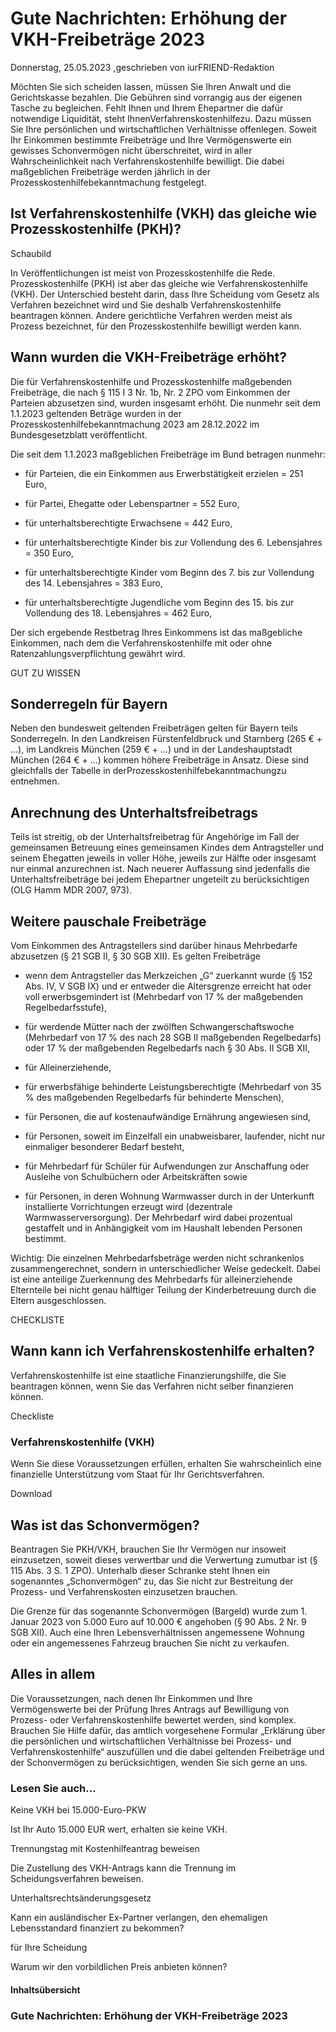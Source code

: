 # Gute Nachrichten: Erhöhung der VKH-Freibeträge 2023

Donnerstag, 25.05.2023 ,geschrieben von iurFRIEND-Redaktion

Möchten Sie sich scheiden lassen, müssen Sie Ihren Anwalt und die Gerichtskasse bezahlen. Die Gebühren sind vorrangig aus der eigenen Tasche zu begleichen. Fehlt Ihnen und Ihrem Ehepartner die dafür notwendige Liquidität, steht IhnenVerfahrenskostenhilfezu. Dazu müssen Sie Ihre persönlichen und wirtschaftlichen Verhältnisse offenlegen. Soweit Ihr Einkommen bestimmte Freibeträge und Ihre Vermögenswerte ein gewisses Schonvermögen nicht überschreitet, wird in aller Wahrscheinlichkeit nach Verfahrenskostenhilfe bewilligt. Die dabei maßgeblichen Freibeträge werden jährlich in der Prozesskostenhilfebekanntmachung festgelegt.

## Ist Verfahrenskostenhilfe (VKH) das gleiche wie Prozesskostenhilfe (PKH)?

Schaubild

In Veröffentlichungen ist meist von Prozesskostenhilfe die Rede. Prozesskostenhilfe (PKH) ist aber das gleiche wie Verfahrenskostenhilfe (VKH). Der Unterschied besteht darin, dass Ihre Scheidung vom Gesetz als Verfahren bezeichnet wird und Sie deshalb Verfahrenskostenhilfe beantragen können. Andere gerichtliche Verfahren werden meist als Prozess bezeichnet, für den Prozesskostenhilfe bewilligt werden kann.

## Wann wurden die VKH-Freibeträge erhöht?

Die für Verfahrenskostenhilfe und Prozesskostenhilfe maßgebenden Freibeträge, die nach § 115 I 3 Nr. 1b, Nr. 2 ZPO vom Einkommen der Parteien abzusetzen sind, wurden insgesamt erhöht. Die nunmehr seit dem 1.1.2023 geltenden Beträge wurden in der Prozesskostenhilfebekanntmachung 2023 am 28.12.2022 im Bundesgesetzblatt veröffentlicht.

Die seit dem 1.1.2023 maßgeblichen Freibeträge im Bund betragen nunmehr:

- für Parteien, die ein Einkommen aus Erwerbstätigkeit erzielen = 251 Euro,

- für Partei, Ehegatte oder Lebenspartner = 552 Euro,

- für unterhaltsberechtigte Erwachsene = 442 Euro,

- für unterhaltsberechtigte Kinder bis zur Vollendung des 6. Lebensjahres = 350 Euro,

- für unterhaltsberechtigte Kinder vom Beginn des 7. bis zur Vollendung des 14. Lebensjahres = 383 Euro,

- für unterhaltsberechtigte Jugendliche vom Beginn des 15. bis zur Vollendung des 18. Lebensjahres = 462 Euro,

Der sich ergebende Restbetrag Ihres Einkommens ist das maßgebliche Einkommen, nach dem die Verfahrenskostenhilfe mit oder ohne Ratenzahlungsverpflichtung gewährt wird.

GUT ZU WISSEN

## Sonderregeln für Bayern

Neben den bundesweit geltenden Freibeträgen gelten für Bayern teils Sonderregeln. In den Landkreisen Fürstenfeldbruck und Starnberg (265 € + …), im Landkreis München (259 € + …) und in der Landeshauptstadt München (264 € + …) kommen höhere Freibeträge in Ansatz. Diese sind gleichfalls der Tabelle in derProzesskostenhilfebekanntmachungzu entnehmen.

## Anrechnung des Unterhaltsfreibetrags

Teils ist streitig, ob der Unterhaltsfreibetrag für Angehörige im Fall der gemeinsamen Betreuung eines gemeinsamen Kindes dem Antragsteller und seinem Ehegatten jeweils in voller Höhe, jeweils zur Hälfte oder insgesamt nur einmal anzurechnen ist. Nach neuerer Auffassung sind jedenfalls die Unterhaltsfreibeträge bei jedem Ehepartner ungeteilt zu berücksichtigen (OLG Hamm MDR 2007, 973).

## Weitere pauschale Freibeträge

Vom Einkommen des Antragstellers sind darüber hinaus Mehrbedarfe abzusetzen (§ 21 SGB II, § 30 SGB XII). Es gelten Freibeträge

- wenn dem Antragsteller das Merkzeichen „G“ zuerkannt wurde (§ 152 Abs. IV, V SGB IX) und er entweder die Altersgrenze erreicht hat oder voll erwerbsgemindert ist (Mehrbedarf von 17 % der maßgebenden Regelbedarfsstufe),

- für werdende Mütter nach der zwölften Schwangerschaftswoche (Mehrbedarf von 17 % des nach 28 SGB II maßgebenden Regelbedarfs) oder 17 % der maßgebenden Regelbedarfs nach § 30 Abs. II SGB XII,

- für Alleinerziehende,

- für erwerbsfähige behinderte Leistungsberechtigte (Mehrbedarf von 35 % des maßgebenden Regelbedarfs für behinderte Menschen),

- für Personen, die auf kostenaufwändige Ernährung angewiesen sind,

- für Personen, soweit im Einzelfall ein unabweisbarer, laufender, nicht nur einmaliger besonderer Bedarf besteht,

- für Mehrbedarf für Schüler für Aufwendungen zur Anschaffung oder Ausleihe von Schulbüchern oder Arbeitskräften sowie

- für Personen, in deren Wohnung Warmwasser durch in der Unterkunft installierte Vorrichtungen erzeugt wird (dezentrale Warmwasserversorgung). Der Mehrbedarf wird dabei prozentual gestaffelt und in Anhängigkeit vom im Haushalt lebenden Personen bestimmt.

Wichtig: Die einzelnen Mehrbedarfsbeträge werden nicht schrankenlos zusammengerechnet, sondern in unterschiedlicher Weise gedeckelt. Dabei ist eine anteilige Zuerkennung des Mehrbedarfs für alleinerziehende Elternteile bei nicht genau hälftiger Teilung der Kinderbetreuung durch die Eltern ausgeschlossen.

CHECKLISTE

## Wann kann ich Verfahrenskostenhilfe erhalten?

Verfahrenskostenhilfe ist eine staatliche Finanzierungshilfe, die Sie beantragen können, wenn Sie das Verfahren nicht selber finanzieren können.

Checkliste

### Verfahrenskostenhilfe (VKH)

Wenn Sie diese Voraussetzungen erfüllen, erhalten Sie wahrscheinlich eine finanzielle Unterstützung vom Staat für Ihr Gerichtsverfahren.

Download

## Was ist das Schonvermögen?

Beantragen Sie PKH/VKH, brauchen Sie Ihr Vermögen nur insoweit einzusetzen, soweit dieses verwertbar und die Verwertung zumutbar ist (§ 115 Abs. 3 S. 1 ZPO). Unterhalb dieser Schranke steht Ihnen ein sogenanntes „Schonvermögen“ zu, das Sie nicht zur Bestreitung der Prozess- und Verfahrenskosten einzusetzen brauchen.

Die Grenze für das sogenannte Schonvermögen (Bargeld) wurde zum 1. Januar 2023 von 5.000 Euro auf 10.000 € angehoben (§ 90 Abs. 2 Nr. 9 SGB XII). Auch eine Ihren Lebensverhältnissen angemessene Wohnung oder ein angemessenes Fahrzeug brauchen Sie nicht zu verkaufen.

## Alles in allem

Die Voraussetzungen, nach denen Ihr Einkommen und Ihre Vermögenswerte bei der Prüfung Ihres Antrags auf Bewilligung von Prozess- oder Verfahrenskostenhilfe bewertet werden, sind komplex. Brauchen Sie Hilfe dafür, das amtlich vorgesehene Formular „Erklärung über die persönlichen und wirtschaftlichen Verhältnisse bei Prozess- und Verfahrenskostenhilfe“ auszufüllen und die dabei geltenden Freibeträge und der Schonvermögen zu berücksichtigen, wenden Sie sich gerne an uns.

### Lesen Sie auch...

Keine VKH bei 15.000-Euro-PKW

Ist Ihr Auto 15.000 EUR wert, erhalten sie keine VKH.

Trennungstag mit Kostenhilfeantrag beweisen

Die Zustellung des VKH-Antrags kann die Trennung im Scheidungsverfahren beweisen.

Unterhaltsrechtsänderungsgesetz

Kann ein ausländischer Ex-Partner verlangen, den ehemaligen Lebensstandard finanziert zu bekommen?

für Ihre Scheidung

Warum wir den vorbildlichen Preis anbieten können?

#### Inhaltsübersicht

### Gute Nachrichten: Erhöhung der VKH-Freibeträge 2023